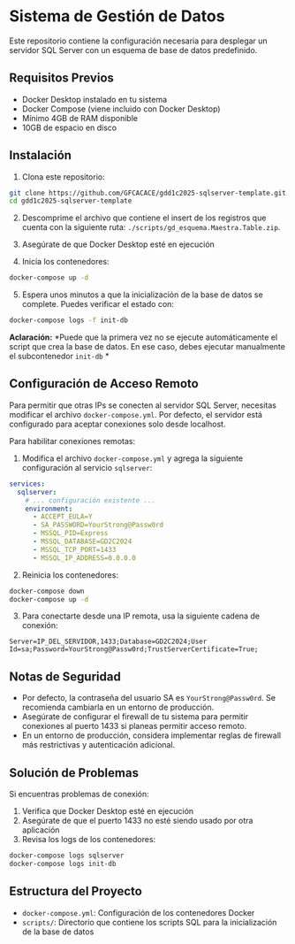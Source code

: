 # Sistema de Gestión de Datos

Este repositorio contiene la configuración necesaria para desplegar un servidor SQL Server con un esquema de base de datos predefinido.

## Requisitos Previos

- Docker Desktop instalado en tu sistema
- Docker Compose (viene incluido con Docker Desktop)
- Mínimo 4GB de RAM disponible
- 10GB de espacio en disco

## Instalación

1. Clona este repositorio:
```bash
git clone https://github.com/GFCACACE/gdd1c2025-sqlserver-template.git
cd gdd1c2025-sqlserver-template
```

2. Descomprime el archivo que contiene el insert de los registros que cuenta con la siguiente ruta: `./scripts/gd_esquema.Maestra.Table.zip`.

3. Asegúrate de que Docker Desktop esté en ejecución

4. Inicia los contenedores:
```bash
docker-compose up -d
```

5. Espera unos minutos a que la inicialización de la base de datos se complete. Puedes verificar el estado con:
```bash
docker-compose logs -f init-db
```
**Aclaración:** *Puede que la primera vez no se ejecute automáticamente el script que crea la base de datos. En ese caso, debes ejecutar manualmente el subcontenedor `init-db` *

## Configuración de Acceso Remoto

Para permitir que otras IPs se conecten al servidor SQL Server, necesitas modificar el archivo `docker-compose.yml`. Por defecto, el servidor está configurado para aceptar conexiones solo desde localhost.

Para habilitar conexiones remotas:

1. Modifica el archivo `docker-compose.yml` y agrega la siguiente configuración al servicio `sqlserver`:

```yaml
services:
  sqlserver:
    # ... configuración existente ...
    environment:
      - ACCEPT_EULA=Y
      - SA_PASSWORD=YourStrong@Passw0rd
      - MSSQL_PID=Express
      - MSSQL_DATABASE=GD2C2024
      - MSSQL_TCP_PORT=1433
      - MSSQL_IP_ADDRESS=0.0.0.0
```

2. Reinicia los contenedores:
```bash
docker-compose down
docker-compose up -d
```

3. Para conectarte desde una IP remota, usa la siguiente cadena de conexión:
```
Server=IP_DEL_SERVIDOR,1433;Database=GD2C2024;User Id=sa;Password=YourStrong@Passw0rd;TrustServerCertificate=True;
```

## Notas de Seguridad

- Por defecto, la contraseña del usuario SA es `YourStrong@Passw0rd`. Se recomienda cambiarla en un entorno de producción.
- Asegúrate de configurar el firewall de tu sistema para permitir conexiones al puerto 1433 si planeas permitir acceso remoto.
- En un entorno de producción, considera implementar reglas de firewall más restrictivas y autenticación adicional.

## Solución de Problemas

Si encuentras problemas de conexión:

1. Verifica que Docker Desktop esté en ejecución
2. Asegúrate de que el puerto 1433 no esté siendo usado por otra aplicación
3. Revisa los logs de los contenedores:
```bash
docker-compose logs sqlserver
docker-compose logs init-db
```

## Estructura del Proyecto

- `docker-compose.yml`: Configuración de los contenedores Docker
- `scripts/`: Directorio que contiene los scripts SQL para la inicialización de la base de datos 
